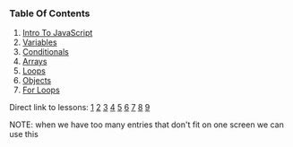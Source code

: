 ### Table Of Contents

1. [Intro To JavaScript](#intro)
1. [Variables](#variables)
1. [Conditionals](#if)
1. [Arrays](#arrays)
1. [Loops](#loops)
1. [Objects](#intro-objects)
1. [For Loops](#forLoop)


Direct link to lessons: [1](#lesson1) [2](#lesson2) [3](#lesson3) [4](#lesson4) [5](#lesson5) [6](#lesson6) [7](#lesson7) [8](#lesson8) [9](#lesson9)


NOTE: when we have too many entries that don't fit on one screen we can use this <!-- .slide: style="font-size:80%" -->
